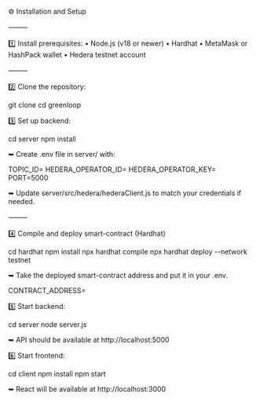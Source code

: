 ⚙ Installation and Setup

⸻

1️⃣ Install prerequisites:
	•	Node.js (v18 or newer)
	•	Hardhat
	•	MetaMask or HashPack wallet
	•	Hedera testnet account

⸻

2️⃣ Clone the repository:

git clone <your-repo-url>
cd greenloop

3️⃣ Set up backend:

cd server
npm install

➥ Create .env file in server/ with:

TOPIC_ID=<your-Hedera-topic-id>
HEDERA_OPERATOR_ID=<your-testnet-operator-id>
HEDERA_OPERATOR_KEY=<your-testnet-operator-private-key>
PORT=5000

➥ Update server/src/hedera/hederaClient.js to match your credentials if needed.

⸻

4️⃣ Compile and deploy smart-contract (Hardhat)

cd hardhat
npm install
npx hardhat compile
npx hardhat deploy --network testnet

➥ Take the deployed smart-contract address and put it in your .env.

CONTRACT_ADDRESS=<your-contract-address>

5️⃣ Start backend:

cd server
node server.js

➥ API should be available at http://localhost:5000

6️⃣ Start frontend:

cd client
npm install
npm start

➥ React will be available at http://localhost:3000
